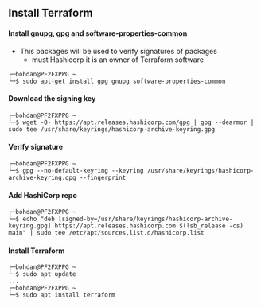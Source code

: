 ## Install Terraform

#### Install gnupg, gpg and software-properties-common
- This packages will be used to verify signatures of packages
	- must Hashicorp it is an owner of Terraform software
```
╭─bohdan@PF2FXPPG ~
╰─$ sudo apt-get install gpg gnupg software-properties-common
```

#### Download the signing key
```
╭─bohdan@PF2FXPPG ~
╰─$ wget -O- https://apt.releases.hashicorp.com/gpg | gpg --dearmor | sudo tee /usr/share/keyrings/hashicorp-archive-keyring.gpg
```

#### Verify signature
```
╭─bohdan@PF2FXPPG ~
╰─$ gpg --no-default-keyring --keyring /usr/share/keyrings/hashicorp-archive-keyring.gpg --fingerprint
```

#### Add HashiCorp repo
```
╭─bohdan@PF2FXPPG ~
╰─$ echo "deb [signed-by=/usr/share/keyrings/hashicorp-archive-keyring.gpg] https://apt.releases.hashicorp.com $(lsb_release -cs) main" | sudo tee /etc/apt/sources.list.d/hashicorp.list
```

#### Install Terraform
```
╭─bohdan@PF2FXPPG ~
╰─$ sudo apt update
...
╭─bohdan@PF2FXPPG ~
╰─$ sudo apt install terraform
```
